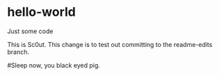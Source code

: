 # hello-world
Just some code

This is Sc0ut.
This change is to test out committing to the readme-edits branch.

#Sleep now, you black eyed pig.
